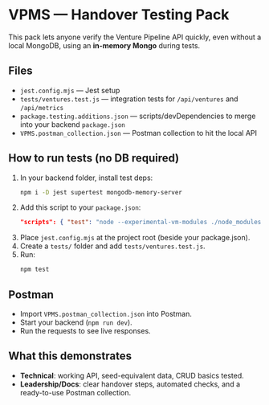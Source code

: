 # VPMS — Handover Testing Pack

This pack lets anyone verify the Venture Pipeline API quickly, even without a local MongoDB, using an **in‑memory Mongo** during tests.

## Files
- `jest.config.mjs` — Jest setup
- `tests/ventures.test.js` — integration tests for `/api/ventures` and `/api/metrics`
- `package.testing.additions.json` — scripts/devDependencies to merge into your backend `package.json`
- `VPMS.postman_collection.json` — Postman collection to hit the local API

## How to run tests (no DB required)
1. In your backend folder, install test deps:
   ```bash
   npm i -D jest supertest mongodb-memory-server
   ```
2. Add this script to your `package.json`:
   ```json
   "scripts": { "test": "node --experimental-vm-modules ./node_modules/jest/bin/jest.js" }
   ```
3. Place `jest.config.mjs` at the project root (beside your package.json).
4. Create a `tests/` folder and add `tests/ventures.test.js`.
5. Run:
   ```bash
   npm test
   ```

## Postman
- Import `VPMS.postman_collection.json` into Postman.
- Start your backend (`npm run dev`).
- Run the requests to see live responses.

## What this demonstrates
- **Technical**: working API, seed-equivalent data, CRUD basics tested.
- **Leadership/Docs**: clear handover steps, automated checks, and a ready-to-use Postman collection.
